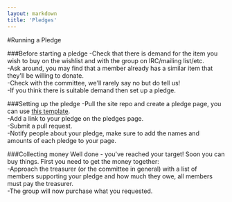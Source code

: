 ```yaml
---
layout: markdown
title: 'Pledges'
---
```


#Running a Pledge

###Before starting a pledge
-Check that there is demand for the item you wish to buy on the wishlist and with the group on IRC/mailing list/etc.  
-Ask around, you may find that a member already has a similar item that they'll be willing to donate.  
-Check with the committee, we'll rarely say no but do tell us!  
-If you think there is suitable demand then set up a pledge.  

###Setting up the pledge
-Pull the site repo and create a pledge page, you can use [this template](../template).  
-Add a link to your pledge on the pledges page.  
-Submit a pull request.  
-Notify people about your pledge, make sure to add the names and amounts of each pledge to your page.  

###Collecting money
Well done - you've reached your target! Soon you can buy things. First you need to get the money together:  
-Approach the treasurer (or the committee in general) with a list of members supporting your pledge and how much they owe, all members must pay the treasurer.  
-The group will now purchase what you requested.  
